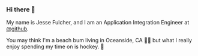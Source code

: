 ### Hi there 👋

My name is Jesse Fulcher, and I am an Application Integration Engineer at [@github](http://github.com/github).

You may think I'm a beach bum living in Oceanside, CA 🏄‍♂️ but what I really enjoy spending my time on is hockey. 🏒 
